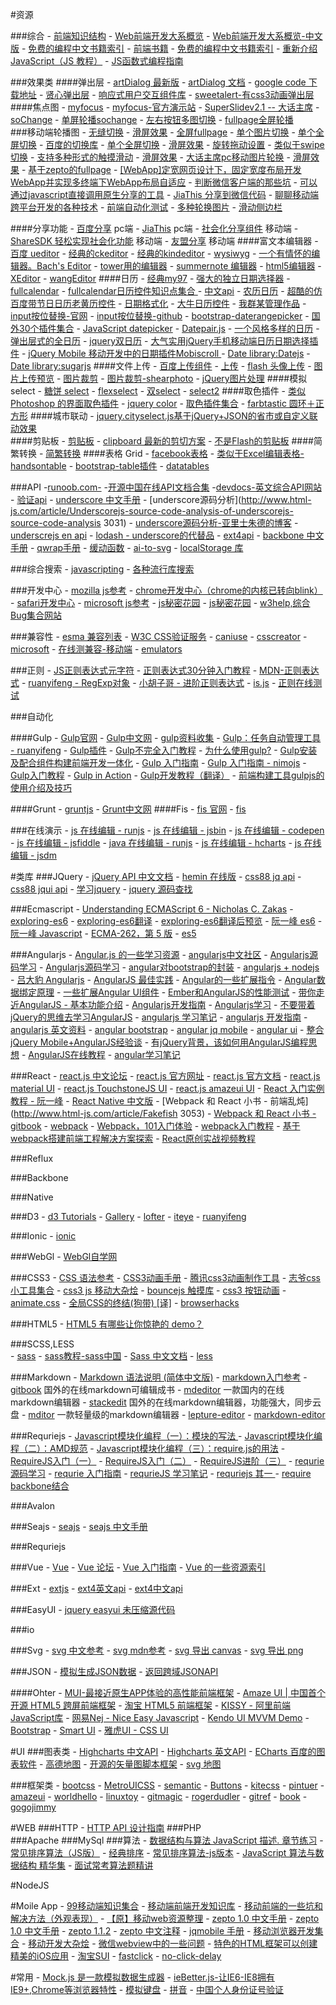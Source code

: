 
#资源

###综合
	- [前端知识结构](https://github.com/JacksonTian/fks)
	- [Web前端开发大系概览](https://github.com/unruledboy/WebFrontEndStack)
	- [Web前端开发大系概览-中文版](http://www.cnblogs.com/unruledboy/p/WebFrontEndStack.html)
	- [免费的编程中文书籍索引](https://github.com/justjavac/free-programming-books-zh_CN)
	- [前端书籍](https://github.com/dypsilon/frontend-dev-bookmarks)
	- [免费的编程中文书籍索引](https://github.com/justjavac/free-programming-books-zh_CN)
	- [重新介绍 JavaScript（JS 教程）](https://developer.mozilla.org/zh-CN/docs/Web/JavaScript/A_re-introduction_to_JavaScript)
	- [JS函数式编程指南](http://llh911001.gitbooks.io/mostly-adequate-guide-chinese/content/ch1.html)






###效果类
####弹出层
	- [artDialog 最新版](https://github.com/aui/artDialog)
	- [artDialog 文档](http://aui.github.io/artDialog/doc/index.html)
	- [google code 下载地址](https://code.google.com/p/artdialog/downloads/list)
	- [贤心弹出层](http://sentsin.com/jquery/layer/)
	- [响应式用户交互组件库](https://github.com/bh-lay/UI)
	- [sweetalert-有css3动画弹出层](http://t4t5.github.io/sweetalert/)
####焦点图
	- [myfocus](https://github.com/koen301/myfocus)
	- [myfocus-官方演示站](http://www.chhua.com/myfocus/)
	- [SuperSlidev2.1 -- 大话主席](http://www.superslide2.com/)
	- [soChange](http://www.bujichong.com/sojs/soChange/index.html)
	- [单屏轮播sochange](http://www.jsfoot.com/jquery/demo/2011-09-20/192.html)
	- [左右按钮多图切换](http://bxslider.com/examples/carousel-demystified)
	- [fullpage全屏轮播](https://github.com/alvarotrigo/fullPage.js/)	
###移动端轮播图
	- [无缝切换](http://www.swipejs.com/)
	- [滑屏效果](http://www.idangero.us/swiper)
	- [全屏fullpage](https://github.com/peunzhang/fullpage)
	- [单个图片切换](https://github.com/qiqiboy/touchslider)
	- [单个全屏切换](https://github.com/peunzhang/slip.js)
	- [百度的切换库](http://touch.code.baidu.com/examples.html?qq-pf-to=pcqq.group)
	- [单个全屏切换](https://github.com/peunzhang/iSlider)
	- [滑屏效果](https://github.com/saw/touch-interfaces)
	- [旋转拖动设置](http://baijs.com/tinycircleslider/)
	- [类似于swipe切换](http://touchslider.com/)
	- [支持多种形式的触摸滑动](http://www.swiper.com.cn/demo/index.html)
	- [滑屏效果](https://github.com/joker-ye/main/blob/master/wap/index.html)
	- [大话主席pc移动图片轮换](http://www.superslide2.com/)
	- [滑屏效果](https://github.com/hahnzhu/parallax.js)
	- [基于zepto的fullpage](https://github.com/yanhaijing/zepto.fullpage)
	- [[WebApp]定宽网页设计下，固定宽度布局开发WebApp并实现多终端下WebApp布局自适应](http://www.cnblogs.com/plums/archive/2013/01/10/WebApp-fixed-width-layout-of-multi-terminal-adapter-since.html)
	- [判断微信客户端的那些坑](http://loo2k.com/blog/detecting-wechat-client/)
	- [可以通过javascript直接调用原生分享的工具](https://github.com/JefferyWang/nativeShare.js)
	- [JiaThis 分享到微信代码](http://www.jiathis.com/help/html/weixin-share-code)
	- [聊聊移动端跨平台开发的各种技术](http://fex.baidu.com/blog/2015/05/cross-mobile/)
	- [前端自动化测试](http://www.zhihu.com/question/29922082)
	- [多种轮换图片](http://ajccom.github.io/niceslider/)
	- [滑动侧边栏](https://mango.github.io/slideout/)
	
####分享功能
	- [百度分享](http://share.baidu.com/) pc端
	- [JiaThis](http://jiathis.com/) pc端
	- [社会化分享组件](http://developer.baidu.com/soc/share) 移动端
	- [ShareSDK 轻松实现社会化功能](http://www.mob.com/#/index) 移动端
	- [友盟分享](http://dev.umeng.com/social/android/quick-integration) 移动端
####富文本编辑器
	- [百度 ueditor](http://ueditor.baidu.com/website/)
	- [经典的ckeditor](http://ckeditor.com/)
	- [经典的kindeditor](http://kindeditor.net/)
	- [wysiwyg](http://www.bootcss.com/p/bootstrap-wysiwyg/)
	- [一个有情怀的编辑器。Bach's Editor](http://integ.github.io/BachEditor/)
	- [tower用的编辑器](https://github.com/mycolorway/simditor)
	- [summernote 编辑器](https://github.com/summernote/summernote)
	- [html5编辑器](http://neilj.github.io/Squire/)
	- [XEditor](http://lab.hustlzp.com/XEditor/)
	- [wangEditor](https://github.com/wangfupeng1988/wangEditor )
####日历
	- [经典my97](http://www.my97.net/dp/demo/index.htm)
	- [强大的独立日期选择器](http://www.cnblogs.com/gbin1/archive/2012/04/16/2452105.html)
	- [fullcalendar](http://arshaw.com/fullcalendar/)
	- [fullcalendar日历控件知识点集合 ](http://blog.csdn.net/francislaw/article/details/7740630)
	- [中文api](http://blog.sina.com.cn/s/blog_9475b1c101012c5f.html)
	- [农历日历](https://github.com/zzyss86/LunarCalendar)
	- [超酷的仿百度带节日日历老黄历控件](http://www.sucaisj.com/jiaoben/date/201509/16856.html)
	- [日期格式化](http://momentjs.com/)
	- [大牛日历控件](https://github.com/Johnqing/QPAYCalendar/)
	- [我群某管理作品](https://github.com/Iamlars/dateMarker)
	- [input按位替换-官网](http://digitalbush.com/projects/masked-input-plugin/)
	- [input按位替换-github](https://github.com/digitalBush/jquery.maskedinput/tree/1.2.2)
	- [bootstrap-daterangepicker](https://github.com/dangrossman/bootstrap-daterangepicker)
	- [国外30个插件集合](http://www.vandelaydesign.com/30-best-free-jquery-plugins/)
	- [JavaScript datepicker](http://dbushell.com/2012/10/09/pikaday-javascript-datepicker/)
	- [Datepair.js](http://jonthornton.github.io/Datepair.js/)
	- [一个风格多样的日历](https://github.com/glad/glDatePicker)
	- [弹出层式的全日历](http://amsul.ca/pickadate.js/date/)
	- [jquery双日历](http://www.daterangepicker.com/)
	- [大气实用jQuery手机移动端日历日期选择插件](http://www.frankdemo.cn/index.php?c=content&a=show&id=115)
	- [jQuery Mobile 移动开发中的日期插件Mobiscroll ](https://mobiscroll.com/)
	- [Date library:Datejs](https://github.com/datejs/Datejs)
	- [Date library:sugarjs](http://sugarjs.com/api/Date)
####文件上传
	- [百度上传组件](http://fex.baidu.com/webuploader/)
	- [上传](https://blueimp.github.io/jQuery-File-Upload/)
	- [flash 头像上传](http://www.hdfu.net/)
	- [图片上传预览](http://www.dropzonejs.com/)
	- [图片裁剪](http://elemefe.github.io/image-cropper/)
	- [图片裁剪-shearphoto](http://www.shearphoto.com/)
	- [jQuery图片处理](http://www.oschina.net/project/tag/284/jquery-image-tools?lang=0&os=0&sort=view&p=2)
####模拟select
	- [糖饼 select](http://aui.github.io/popupjs/doc/selectbox.html)
	- [flexselect](https://github.com/rmm5t/jquery-flexselect)
	- [双select](http://loudev.com/)
	- [select2](http://select2.github.io/)
####取色插件
	- [类似 Photoshop 的界面取色插件](http://www.jq22.com/plugin/367)
	- [jquery color](https://github.com/jquery/jquery-color/)
	- [取色插件集合](http://www.oschina.net/project/tag/287/color-picker)
	- [farbtastic 圆环＋正方形](https://github.com/mattfarina/farbtastic)	
####城市联动
	- [jquery.cityselect.js基于jQuery+JSON的省市或自定义联动效果](http://www.ijquery.cn/?p=360)	
####剪贴板
	- [剪贴板](https://github.com/zeroclipboard/zeroclipboard)
	- [clipboard 最新的剪切方案](http://zenorocha.github.io/clipboard.js/)
	- [不是Flash的剪贴板](https://github.com/zenorocha/clipboard.js)
####简繁转换
	- [简繁转换](https://github.com/BYVoid/OpenCC)
####表格 Grid
	- [facebook表格](http://facebook.github.io/fixed-data-table/)
	- [类似于Excel编辑表格-handsontable](http://handsontable.com/)
	- [bootstrap-table插件](http://bootstrap-table.wenzhixin.net.cn/)
	- [datatables](https://www.datatables.net/)






###API
	-[runoob.com-](http://www.runoob.com/)
	-[开源中国在线API文档合集](http://tool.oschina.net/apidocs)
	-[devdocs-英文综合API网站](http://devdocs.io/) 
	- [验证api](http://niceue.com/validator/demo/index.php)
	- [underscore 中文手册](http://www.css88.com/doc/underscore/)
	- [underscore源码分析](http://www.html-js.com/article/Underscorejs-source-code-analysis-of-underscorejs-source-code-analysis 3031)
	- [underscore源码分析-亚里士朱德的博客](http://yalishizhude.github.io/tags/underscore/)
	- [underscrejs en api](http://underscorejs.org/)
	- [lodash - underscore的代替品](https://lodash.com/)
	- [ext4api](http://extjs-doc-cn.github.io/ext4api/)
	- [backbone 中文手册](http://www.csser.com/tools/backbone/backbone.js.html)
	- [qwrap手册](http://dev.qwrap.com/resource/js/_docs/_youa/#/qw/base/loadJs_.htm)
	- [缓动函数](http://easings.net/zh-cn)
	- [ai-to-svg](http://www.zamzar.com/convert/ai-to-svg/)
	- [localStorage 库](https://github.com/machao/localStorage)










###综合搜索
	- [javascripting](http://www.javascripting.com/)
	- [各种流行库搜索](http://microjs.com/)
	
	
	
	
	
	
	
	
	
	
	
###开发中心
	- [mozilla js参考](https://developer.mozilla.org/zh-CN/docs/Web/JavaScript)
	- [chrome开发中心（chrome的内核已转向blink）](http://developer.chrome.com/extensions/api_index.html)
	- [safari开发中心](https://developer.apple.com/library/safari/navigation)
	- [microsoft js参考](http://msdn.microsoft.com/zh-cn/library/d1et7k7c(v=vs.94).aspx)
	- [js秘密花园](http://sanshi.me/articles/JavaScript-Garden-CN/html/index.html)
	- [js秘密花园](http://bonsaiden.github.io/JavaScript-Garden/zh/)
	- [w3help,综合Bug集合网站](http://www.w3help.org/) 







###兼容性
	- [esma 兼容列表](http://kangax.github.io/compat-table/es6/)
	- [W3C CSS验证服务](http://jigsaw.w3.org/css-validator/validator.html.zh-cn)
	- [caniuse](http://caniuse.com/#index )
	- [csscreator](http://csscreator.com/properties)
	- [microsoft](http://msdn.microsoft.com/zh-cn/library/cc351024(v=vs.85).aspx)
	- [在线测兼容-移动端](http://www.responsinator.com/)
	- [emulators](https://www.manymo.com/emulators)








###正则
	- [JS正则表达式元字符](http://segmentfault.com/a/1190000002471140)
	- [正则表达式30分钟入门教程](http://deerchao.net/tutorials/regex/regex.htm)
	- [MDN-正则表达式](https://developer.mozilla.org/zh-CN/docs/Web/JavaScript/Guide/Regular_Expressions)
	- [ruanyifeng - RegExp对象](http://javascript.ruanyifeng.com/stdlib/regexp.html)
	- [小胡子哥 - 进阶正则表达式](http://div.io/topic/764?page=1)
	- [is.js](https://github.com/Cedriking/is.js/blob/master/is.js)
	- [正则在线测试](http://regexper.com/)
	
	
	
	
	
###自动化


####Gulp 
	- [Gulp官网](http://gulpjs.com/)
	- [Gulp中文网](http://www.gulpjs.com.cn/)
	- [gulp资料收集](https://github.com/Platform-CUF/use-gulp)
	- [Gulp：任务自动管理工具 - ruanyifeng](http://javascript.ruanyifeng.com/tool/gulp.html)
	- [Gulp插件](http://gulpjs.com/plugins/)
	- [Gulp不完全入门教程](http://www.ido321.com/1622.html)
	- [为什么使用gulp?](https://github.com/hjzheng/CUF_meeting_knowledge_share/issues/33)
	- [Gulp安装及配合组件构建前端开发一体化](http://www.dbpoo.com/getting-started-with-gulp/)
	- [Gulp 入门指南](https://github.com/nimojs/gulp-book)
	- [Gulp 入门指南 - nimojs](https://github.com/nimojs/blog/issues/19)
	- [Gulp入门教程](http://markpop.github.io/2014/09/17/Gulp入门教程/)
	- [Gulp in Action](http://www.imooc.com/video/5692)
	- [Gulp开发教程（翻译）](http://www.w3ctech.com/topic/134)
	- [前端构建工具gulpjs的使用介绍及技巧](http://www.cnblogs.com/2050/p/4198792.html)

####Grunt
	- [gruntjs](http://gruntjs.com/)
	- [Grunt中文网](http://www.gruntjs.net/)
####Fis
	- [fis 官网](http://fex-team.github.io/fis-site/index.html)
	- [fis](http://fis.baidu.com/)








###在线演示
	- [js 在线编辑 - runjs](http://runjs.cn/)
	- [js 在线编辑 - jsbin](http://jsbin.com/)
	- [js 在线编辑 - codepen](http://codepen.io/)
	- [js 在线编辑 - jsfiddle](http://jsfiddle.net/)
	- [java 在线编辑 - runjs](http://ideone.com/)
	- [js 在线编辑 - hcharts](http://code.hcharts.cn/)
	- [js 在线编辑 - jsdm](http://jsdm.com/)















#类库
###JQuery
	- [jQuery API 中文文档](http://jquery.bootcss.com/)
	- [hemin 在线版](http://hemin.cn/jq/)
	- [css88 jq api](http://www.css88.com/jqapi-1.9/on/)
	- [css88 jqui api](http://www.css88.com/jquery-ui-api/)
	- [学习jquery](http://learn.jquery.com/)
	- [jquery 源码查找](http://james.padolsey.com/jquery/)
	
	
	
	
	
###Ecmascript
	- [Understanding ECMAScript 6 - Nicholas C. Zakas](https://leanpub.com/understandinges6/read)
	- [exploring-es6](https://leanpub.com/exploring-es6/read)
	- [exploring-es6翻译](https://github.com/es6-org/exploring-es6)
	- [exploring-es6翻译后预览](http://es6-org.github.io/exploring-es6/)
	- [阮一峰 es6](http://es6.ruanyifeng.com/)
	- [阮一峰 Javascript](http://javascript.ruanyifeng.com/)
	- [ECMA-262，第 5 版](http://yanhaijing.com/es5/)
	- [es5](http://es5.github.io/)
	
	
	
	
###Angularjs
	- [Angular.js 的一些学习资源](https://github.com/dolymood/AngularLearning)
	- [angularjs中文社区](http://angularjs.cn/)
	- [Angularjs源码学习](http://www.cnblogs.com/xuwenmin888/p/3739096.html)
	- [Angularjs源码学习](http://www.ifeenan.com/?c=AngularJS)
	- [angular对bootstrap的封装](http://angular-ui.github.io/bootstrap/)
	- [angularjs + nodejs](http://cnodejs.org/topic/51404e0f069911196d2e3923)
	- [吕大豹 Angularjs](http://www.cnblogs.com/lvdabao/tag/AngularJs/)
	- [AngularJS 最佳实践](http://www.infoq.com/cn/news/2013/02/angular-web-app)
	- [Angular的一些扩展指令](http://www.lovelucy.info/angularjs-best-practices.html)
	- [Angular数据绑定原理](https://github.com/Pasvaz/bindonce)
	- [一些扩展Angular UI组件](https://github.com/angular-ui/)
	- [Ember和AngularJS的性能测试](http://voidcanvas.com/emberjs-vs-angularjs-performance-testing/)
	- [带你走近AngularJS - 基本功能介绍](http://www.cnblogs.com/powertoolsteam/p/angularjs-introdection.html)
	- [Angularjs开发指南](http://angular.duapp.com/docs/guide)
	- [Angularjs学习](http://www.cnblogs.com/amosli/p/3710648.html)
	- [不要带着jQuery的思维去学习AngularJS](http://www.rainweb.cn/article/angularjs-jquery.html)
	- [angularjs 学习笔记](http://wangjiatao.diandian.com/?tag=angularjs)
	- [angularjs 开发指南](http://www.angularjs.cn/T008)
	- [angularjs 英文资料](https://github.com/jmcunningham/AngularJS-Learning)
	- [angular bootstrap](http://angular-ui.github.io/bootstrap/)
	- [angular jq mobile](https://github.com/opitzconsulting/jquery-mobile-angular-adapter)
	- [angular ui](http://mgcrea.github.io/angular-strap/)
	- [整合jQuery Mobile+AngularJS经验谈](http://www.tuicool.com/articles/7ZZVr2)
	- [有jQuery背景，该如何用AngularJS编程思想](http://blog.jobbole.com/46589/ )
	- [AngularJS在线教程](http://each.sinaapp.com/angular/)
	- [angular学习笔记](http://www.zouyesheng.com/angular.html)
	
	
	
	
	
###React
	- [react.js 中文论坛](http://www.react-china.org/)
	- [react.js 官方网址](https://facebook.github.io/react/index.html)
	- [react.js 官方文档](https://facebook.github.io/react/docs/getting-started.html)
	- [react.js material UI](http://material-ui.com/#/)
	- [react.js TouchstoneJS UI](http://touchstonejs.io/)
	- [react.js amazeui UI](http://amazeui.org/react/)
	- [React 入门实例教程 - 阮一峰](http://www.ruanyifeng.com/blog/2015/03/react.html)
	- [React Native 中文版](http://wiki.jikexueyuan.com/project/react-native/)
	- [Webpack 和 React 小书 - 前端乱炖](http://www.html-js.com/article/Fakefish 3053)
	- [Webpack 和 React 小书 - gitbook](https://fakefish.github.io/react-webpack-cookbook/)
	- [webpack](https://github.com/webpack/webpack)
	- [Webpack，101入门体验](http://html-js.com/article/3009)
	- [webpack入门教程](http://html-js.com/article/3113)
	- [基于webpack搭建前端工程解决方案探索](http://segmentfault.com/a/1190000003499526)
	- [React原创实战视频教程](http://www.piliyu.com/)
	
	
	
	
	
###Reflux





###Backbone






###Native








###D3
	- [d3 Tutorials](https://github.com/mbostock/d3/wiki/Tutorials)
	- [Gallery](https://github.com/mbostock/d3/wiki/Gallery)
	- [lofter](http://datavisual.lofter.com/post/40cf3a_188e535)
	- [iteye](http://alanland.iteye.com/blog/1878595)
	- [ruanyifeng](http://javascript.ruanyifeng.com/library/d3.html)








###Ionic
	- [ionic](https://github.com/ychow/ionic-guide)
	
	
	
	
###WebGl
	- [WebGl自学网](http://html5.iii.org.tw/course/webgl/)
	
	
	
	
	
	
	
###CSS3	
	- [CSS 语法参考](http://tympanus.net/codrops/css_reference/)
	- [CSS3动画手册](http://isux.tencent.com/css3/index.html)
	- [腾讯css3动画制作工具](http://isux.tencent.com/css3/tools.html)
	- [志爷css小工具集合](http://linxz.github.io/tianyizone/)
	- [css3 js 移动大杂烩](http://www.note12.com/category/blog/2014-6-5/538fe0a9f786f1b7019a4dfb)
	- [bouncejs 触摸库](http://bouncejs.com/)
	- [css3 按钮动画](http://fian.my.id/Waves/)
	- [animate.css](http://daneden.github.io/animate.css/)
	- [全局CSS的终结(狗带) [译]](http://www.alloyteam.com/2015/10/8536/)
	- [browserhacks](http://browserhacks.com/)	
	
	
	
	
	
	
###HTML5
	- [HTML5 有哪些让你惊艳的 demo？](http://www.zhihu.com/question/24398907)
	
	
	
	
	
	
	
	
	
###SCSS,LESS	
	- [sass](http://www.w3cplus.com/sassguide/)
	- [sass教程-sass中国](http://www.sass.hk/)
	- [Sass 中文文档](http://sass.bootcss.com/)
	- [less](http://less.bootcss.com/)
	
	
	
	
	
	
	
	
###Markdown	
	- [Markdown 语法说明 (简体中文版)](http://wowubuntu.com/markdown/)
	- [markdown入门参考](https://github.com/LearnShare/Learning-Markdown/blob/master/README.md)
	- [gitbook](https://www.gitbook.com/) 国外的在线markdown可编辑成书
	- [mdeditor](https://www.zybuluo.com/mdeditor) 一款国内的在线markdown编辑器
	- [stackedit](https://stackedit.io) 国外的在线markdown编辑器，功能强大，同步云盘
	- [mditor](http://bh-lay.github.io/mditor/) 一款轻量级的markdown编辑器
	- [lepture-editor](https://github.com/lepture/editor)
	- [markdown-editor](https://github.com/jbt/markdown-editor)
	
	
	
	
	
###Requriejs
	- [Javascript模块化编程（一）：模块的写法 ](http://www.ruanyifeng.com/blog/2012/10/javascript_module.html)
	- [Javascript模块化编程（二）：AMD规范](http://www.ruanyifeng.com/blog/2012/10/asynchronous_module_definition.html)
	- [Javascript模块化编程（三）：require.js的用法](http://www.ruanyifeng.com/blog/2012/11/require_js.html)
	- [RequireJS入门（一）](http://www.cnblogs.com/snandy/archive/2012/05/22/2513652.html)
	- [RequireJS入门（二）](http://www.cnblogs.com/snandy/archive/2012/05/23/2513712.html)
	- [RequireJS进阶（三）](http://www.cnblogs.com/snandy/archive/2012/06/08/2538001.html)
	- [requrie源码学习](http://www.cnblogs.com/yexiaochai/p/3632580.html )
	- [requrie 入门指南](http://www.oschina.net/translate/getting-started-with-the-requirejs-library )
	- [requrieJS 学习笔记](http://www.cnblogs.com/yexiaochai/p/3214926.html )
	- [requriejs 其一 ](http://cyj.me/why-seajs/requirejs/ )
	- [require backbone结合](http://www.cnblogs.com/yexiaochai/p/3221081.html )
	
	
	
	
###Avalon




###Seajs
	- [seajs](http://seajs.org/)
	- [seajs 中文手册](http://cyj.me/why-seajs/zh/)
	
	
	
	
###Requriejs







###Vue
	- [Vue](http://cn.vuejs.org/)
	- [Vue 论坛](http://forum.vuejs.org/)
	- [Vue 入门指南](http://www.cnblogs.com/aaronjs/p/3660102.html)
	- [Vue 的一些资源索引](http://segmentfault.com/a/1190000000411057)








###Ext
	- [extjs](https://www.sencha.com/products/extjs/)
	- [ext4英文api](http://docs.sencha.com/extjs/4.0.7/)
	- [ext4中文api](http://extjs-doc-cn.github.io/ext4api/)
	
	
	
	
###EasyUI
	- [jquery easyui 未压缩源代码](http://jquery-easyui.googlecode.com/svn/trunk/src/)
	
	
	
		
###io



###Svg
	- [svg 中文参考](http://www.w3school.com.cn/svg/svg_reference.asp)
	- [svg mdn参考](https://developer.mozilla.org/en-US/docs/Web/SVG)
	- [svg 导出 canvas](https://github.com/gabelerner/canvg)
	- [svg 导出 png](https://github.com/exupero/saveSvgAsPng)
	
	
	
###JSON
	- [模拟生成JSON数据](http://beta.json-generator.com/)
	- [返回跨域JSONAPI](http://jsonp.afeld.me/)
	
	
	
####Ohter
	- [MUI-最接近原生APP体验的高性能前端框架](http://dcloudio.github.io/mui/)
	- [Amaze UI | 中国首个开源 HTML5 跨屏前端框架](http://amazeui.org/)
	- [淘宝 HTML5 前端框架](http://m.sui.taobao.org/)
	- [KISSY - 阿里前端JavaScript库](http://docs.kissyui.com/)
	- [网易Nej - Nice Easy Javascript](http://nej.netease.com/)
	- [Kendo UI MVVM Demo](http://demos.telerik.com/kendo-ui/mvvm/index)
	- [Bootstrap](http://www.bootcss.com/)
	- [Smart UI](http://smartui.chinamzz.com/)
	- [雅虎UI - CSS UI](http://developer.yahoo.com/yui/grids/)











#UI
###图表类
	- [Highcharts 中文API](http://www.hcharts.cn/api/index.php)
	- [Highcharts 英文API](http://api.highcharts.com/highcharts)
	- [ECharts 百度的图表软件](http://echarts.baidu.com/ )
	- [高德地图](http://lbs.amap.com/api/)
	- [开源的矢量图脚本框架](http://paperjs.org/)
	- [svg 地图](http://jvectormap.com/)
	
	
###框架类
	- [bootcss](http://v3.bootcss.com/)
	- [MetroUICSS](http://www.w3cplus.com/MetroUICSS/)
	- [semantic](http://semantic-ui.com/)
	- [Buttons](http://alexwolfe.github.io/Buttons/)
	- [kitecss](http://hiloki.github.io/kitecss/)
	- [pintuer](http://www.pintuer.com/)
	- [amazeui](http://amazeui.org/)
	- [worldhello](http://www.worldhello.net/gotgithub/index.html)
	- [linuxtoy](http://igit.linuxtoy.org/contents.html)
	- [gitmagic](http://www-cs-students.stanford.edu/~blynn/gitmagic/intl/zh_cn/)
	- [rogerdudler](http://rogerdudler.github.io/git-guide/index.zh.html)
	- [gitref](http://gitref.justjavac.com/)
	- [book](http://git-scm.com/book/zh)
	- [gogojimmy](http://gogojimmy.net/2012/01/17/how-to-use-git-1-git-basic/)		
	
	
	
	
	
	

#WEB
###HTTP
	- [HTTP API 设计指南](http://segmentfault.com/bookmark/1230000002521721)
###PHP	
###Apache
###MySql
###算法
	- [数据结构与算法 JavaScript 描述. 章节练习](https://github.com/Ralph-Wang/algorithm.in.js)
	- [常见排序算法（JS版）](https://github.com/twobin/twobinSort)
	- [经典排序](https://github.com/luofei2011/jsAgm/blob/master/js/sort.js)
	- [常见排序算法-js版本](https://github.com/hechangmin/jssort)
	- [JavaScript 算法与数据结构 精华集](https://github.com/lightningtgc/JavaScript-Algorithms)
	- [面试常考算法题精讲](http://www.nowcoder.com/live/courses)






#NodeJS





#Moile App
	- [99移动端知识集合](https://github.com/jtyjty99999/mobileTech)
	- [移动端前端开发知识库](https://github.com/AlloyTeam/Mars)
	- [移动前端的一些坑和解决方法（外观表现）](http://caibaojian.com/mobile-web-bug.html)
	- [【原】移动web资源整理](http://www.cnblogs.com/PeunZhang/p/3407453.html)
	- [zepto 1.0 中文手册](http://mweb.baidu.com/zeptoapi/)
	- [zepto 1.0 中文手册](http://www.html-5.cn/Manual/Zepto/)
	- [zepto 1.1.2](http://www.css88.com/doc/zeptojs_api/)
	- [zepto 中文注释](http://www.cnblogs.com/sky000/archive/2013/03/29/2988952.html)
	- [jqmobile 手册](http://app-framework-software.intel.com/api.php)
	- [移动浏览器开发集合](https://github.com/maxzhang/maxzhang.github.com/issues)
	- [移动开发大杂烩](https://github.com/hoosin/mobile-web-favorites)
	- [微信webview中的一些问题](http://lin-chao.github.io/2014/11/14/微信webview中的一些问题/)
	- [特色的HTML框架可以创建精美的iOS应用](http://framework7.taobao.org/)
	- [淘宝SUI](http://m.sui.taobao.org/)
	- [fastclick](https://github.com/ftlabs/fastclick)
	- [no-click-delay](https://github.com/mmastrac/jquery-noclickdelay)







#常用
	- [Mock.js 是一款模拟数据生成器](http://mockjs.com/)
	- [ieBetter.js-让IE6-IE8拥有IE9+,Chrome等浏览器特性](http://www.zhangxinxu.com/wordpress/2013/12/iebetter-js-make-ie6-ie8-like-modern-browser-ie9-chrome/)
	- [模拟键盘](http://mottie.github.io/Keyboard/)
	- [拼音](https://github.com/hotoo/pinyin)
	- [中国个人身份证号验证](https://github.com/mc-zone/IDValidator)

	

